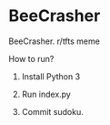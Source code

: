 # BeeCrasher
BeeCrasher. r/tfts meme

How to run?

1. Install Python 3

2. Run index.py

3. Commit sudoku.
